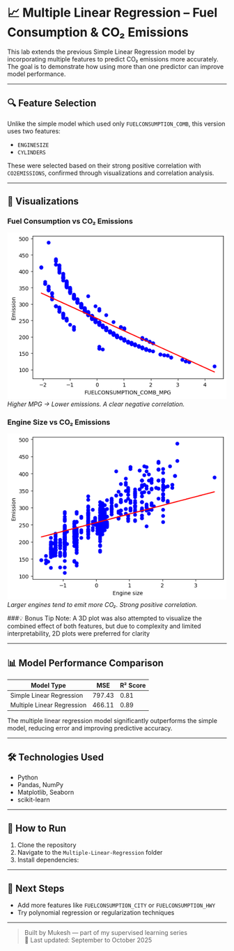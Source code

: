 
# 📈 Multiple Linear Regression – Fuel Consumption & CO₂ Emissions

This lab extends the previous Simple Linear Regression model by incorporating multiple features to predict CO₂ emissions more accurately. The goal is to demonstrate how using more than one predictor can improve model performance.

---

## 🔍 Feature Selection

Unlike the simple model which used only `FUELCONSUMPTION_COMB`, this version uses two features:

- `ENGINESIZE`
- `CYLINDERS`

These were selected based on their strong positive correlation with `CO2EMISSIONS`, confirmed through visualizations and correlation analysis.

---
## 📸 Visualizations

### Fuel Consumption vs CO₂ Emissions
![Fuel vs Emission](https://github.com/Mukesh-2005/Coursera-ML-Labs/blob/main/Multi-Linear-Regression/charts/Fuelconsumption_comp_mpg.png)
*Higher MPG → Lower emissions. A clear negative correlation.*

### Engine Size vs CO₂ Emissions
![Engine vs Emission](https://github.com/Mukesh-2005/Coursera-ML-Labs/blob/main/Multi-Linear-Regression/charts/Engine%20Size.png)  
*Larger engines tend to emit more CO₂. Strong positive correlation.*

###💡 Bonus Tip
Note: A 3D plot was also attempted to visualize the combined effect of both features, but due to complexity and limited interpretability, 2D plots were preferred for clarity

---
## 📊 Model Performance Comparison

| Model Type              | MSE       | R² Score |
|-------------------------|-----------|----------|
| Simple Linear Regression | 797.43    | 0.81     |
| Multiple Linear Regression | 466.11    | 0.89     |

The multiple linear regression model significantly outperforms the simple model, reducing error and improving predictive accuracy.

---

## 🛠️ Technologies Used

- Python
- Pandas, NumPy
- Matplotlib, Seaborn
- scikit-learn
---

## 🚀 How to Run

1. Clone the repository  
2. Navigate to the `Multiple-Linear-Regression` folder  
3. Install dependencies:  
---

## 📌 Next Steps

- Add more features like `FUELCONSUMPTION_CITY` or `FUELCONSUMPTION_HWY`
- Try polynomial regression or regularization techniques
---

> Built by Mukesh — part of my supervised learning series  
> 📅 Last updated: September to October 2025
